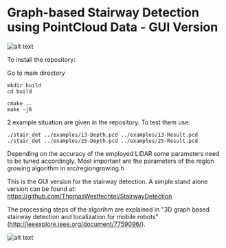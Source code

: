 # Graph-based Stairway Detection using PointCloud Data - GUI Version

![alt text](https://github.com/ThomasWestfechtel/StairwayDetection/blob/master/pics/resultExample.png "Staiway Detection Example")

To install the repository:

Go to main directory

```
mkdir build
cd build

cmake ..
make -j8
```

2 example situation are given in the repository. To test them use:

```
./stair_det ../examples/13-Depth.pcd ../examples/13-Result.pcd
./stair_det ../examples/25-Depth.pcd ../examples/25-Result.pcd
```

Depending on the accuracy of the employed LIDAR some parameters need to be tuned accordingly. Most important are the parameters of the region growing algorithm in src/regiongrowing.h

This is the GUI version for the stairway detection. A simple stand alone version can be found at:
https://github.com/ThomasWestfechtel/StairwayDetection

The processing steps of the algorihm are explained in "3D graph based stairway detection and localization for mobile robots" (http://ieeexplore.ieee.org/document/7759096/).

![alt text](https://github.com/ThomasWestfechtel/StairwayDetection/blob/master/pics/stairGraph.png "Graph-based Detection")
